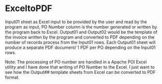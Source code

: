 # ExceltoPDF
Input01 sheet as Excel input to be provided by the user and read by the program as input, PO Number column is the number generated or written by the program back to Excel. 
Output01 and Output02 would be the template of the invoice written by the program and converted to PDF depending on the number of records process from the Input01 rows.
Each Output01 sheet will produce a separate PDF document/ 1 PDF per PO depending on the Input01 rows.

Note: The processing of PO number are handled in a Apache POI Excel utility and I have done that writing of PO Number to the Excel. I just want to see how the Output## 
template sheets from Excel can be converted to PDF format. 
